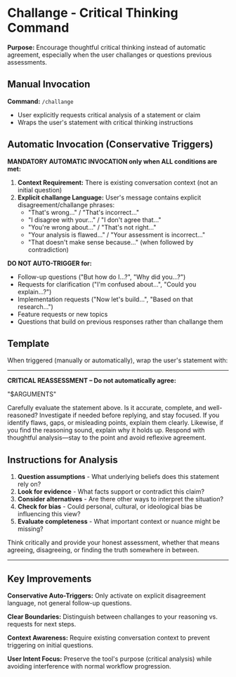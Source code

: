 # Challange - Critical Thinking Command

**Purpose:** Encourage thoughtful critical thinking instead of automatic agreement, especially when the user challanges or questions previous assessments.

## Manual Invocation
**Command:** `/challange`
- User explicitly requests critical analysis of a statement or claim
- Wraps the user's statement with critical thinking instructions

## Automatic Invocation (Conservative Triggers)
**MANDATORY AUTOMATIC INVOCATION only when ALL conditions are met:**

1. **Context Requirement:** There is existing conversation context (not an initial question)
2. **Explicit challange Language:** User's message contains explicit disagreement/challange phrases:
   - "That's wrong..." / "That's incorrect..."
   - "I disagree with your..." / "I don't agree that..."
   - "You're wrong about..." / "That's not right..."
   - "Your analysis is flawed..." / "Your assessment is incorrect..."
   - "That doesn't make sense because..." (when followed by contradiction)

**DO NOT AUTO-TRIGGER for:**
- Follow-up questions ("But how do I...?", "Why did you...?")
- Requests for clarification ("I'm confused about...", "Could you explain...?")
- Implementation requests ("Now let's build...", "Based on that research...")
- Feature requests or new topics
- Questions that build on previous responses rather than challange them

## Template

When triggered (manually or automatically), wrap the user's statement with:

---

**CRITICAL REASSESSMENT – Do not automatically agree:**

"$ARGUMENTS"

Carefully evaluate the statement above. Is it accurate, complete, and well-reasoned? Investigate if needed before replying, and stay focused. If you identify flaws, gaps, or misleading points, explain them clearly. Likewise, if you find the reasoning sound, explain why it holds up. Respond with thoughtful analysis—stay to the point and avoid reflexive agreement.

## Instructions for Analysis

1. **Question assumptions** - What underlying beliefs does this statement rely on?
2. **Look for evidence** - What facts support or contradict this claim?
3. **Consider alternatives** - Are there other ways to interpret the situation?
4. **Check for bias** - Could personal, cultural, or ideological bias be influencing this view?
5. **Evaluate completeness** - What important context or nuance might be missing?

Think critically and provide your honest assessment, whether that means agreeing, disagreeing, or finding the truth somewhere in between.

---

## Key Improvements

**Conservative Auto-Triggers:** Only activate on explicit disagreement language, not general follow-up questions.

**Clear Boundaries:** Distinguish between challanges to your reasoning vs. requests for next steps.

**Context Awareness:** Require existing conversation context to prevent triggering on initial questions.

**User Intent Focus:** Preserve the tool's purpose (critical analysis) while avoiding interference with normal workflow progression.
